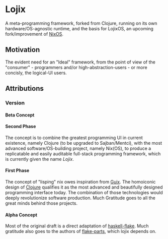 # Lojix

A meta-programming framework, forked from Clojure, running on its own
hardware/OS-agnostic runtime, and the basis for LojixOS, an upcoming
fork/improvement of [NixOS][3].

## Motivation

The evident need for an "Ideal" framework, from the point of view of
the "consumer" - programmers and/or high-abstraction-users - or more
concisly, the logical-UI users.

## Attributions

### Version

#### Beta Concept

#### Second Phase

The concept is to combine the greatest programming UI in current
existence, namely Clojure (to be upgraded to Sajban/Mentci), with the
most advanced software/OS-building project, namely Nix(OS), to produce
a replicatable and easily auditable full-stack programming framework,
which is currently given the name _Lojix_.

#### First Phase

The concept of "lisping" nix owes inspiration from [Guix][4]. The
homoiconic design of [Clojure][5] qualifies it as the most advanced
and beautifully designed programming interface today. The combination
of those technologies would deeply revolutionize software
production. Much Gratitude goes to all the great minds behind those
projects.

#### Alpha Concept

Most of the original draft is a direct adaptation of
[haskell-flake][1]. Much gratitude also goes to the authors of
[flake-parts][2], which lojix depends on.

[1]: https://github.com/srid/haskell-flake
[2]: https://github.com/hercules-ci/flake-parts
[3]: https://nixos.org/
[4]: https://guix.gnu.org/
[5]: https://clojure.org/
